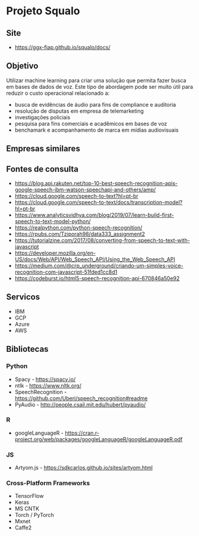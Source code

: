 # Projeto Squalo
## Site
* https://ggx-fiap.github.io/squalo/docs/

## Objetivo
Utilizar machine learning para criar uma solução que permita fazer busca em bases de dados de voz.
Este tipo de abordagem pode ser muito útil para reduzir o custo operacional relacionado a:
* busca de evidências de áudio para fins de compliance e auditoria
* resolução de disputas em empresa de telemarketing
* investigações policiais
* pesquisa para fins comerciais e acadêmicos em bases de voz
* benchamark e acompanhamento de marca em mídias audiovisuais

## Empresas similares

## Fontes de consulta
* https://blog.api.rakuten.net/top-10-best-speech-recognition-apis-google-speech-ibm-watson-speechapi-and-others/amp/
* https://cloud.google.com/speech-to-text?hl=pt-br
* https://cloud.google.com/speech-to-text/docs/transcription-model?hl=pt-br
* https://www.analyticsvidhya.com/blog/2019/07/learn-build-first-speech-to-text-model-python/
* https://realpython.com/python-speech-recognition/
* https://rpubs.com/Tziporah98/data333_assignment2
* https://tutorialzine.com/2017/08/converting-from-speech-to-text-with-javascript
* https://developer.mozilla.org/en-US/docs/Web/API/Web_Speech_API/Using_the_Web_Speech_API
* https://medium.com/@crp_underground/criando-um-simples-voice-recognition-com-javascript-51fded1cc8d1
* https://codeburst.io/html5-speech-recognition-api-670846a50e92

## Servicos
* IBM
* GCP
* Azure
* AWS

## Bibliotecas
### Python
* Spacy - https://spacy.io/
* ntlk - https://www.nltk.org/
* SpeechRecognition - https://github.com/Uberi/speech_recognition#readme
* PyAudio - http://people.csail.mit.edu/hubert/pyaudio/

### R
* googleLanguageR - https://cran.r-project.org/web/packages/googleLanguageR/googleLanguageR.pdf

### JS
* Artyom.js - https://sdkcarlos.github.io/sites/artyom.html

### Cross-Platform Frameworks 
* TensorFlow
* Keras
* MS CNTK
* Torch / PyTorch
* Mxnet
* Caffe2